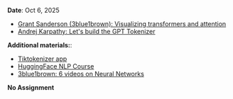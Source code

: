 **Date**: Oct 6, 2025

* [Grant Sanderson (3blue1brown): Visualizing transformers and attention](https://www.youtube.com/watch?v=KJtZARuO3JY)
* [Andrej Karpathy: Let's build the GPT Tokenizer](https://www.youtube.com/watch?v=zduSFxRajkE)

**Additional materials:**:

* [Tiktokenizer app](https://tiktokenizer.vercel.app)
* [HuggingFace NLP Course](https://huggingface.co/learn/nlp-course/en/chapter1/1)
* [3blue1brown: 6 videos on Neural Networks](https://www.youtube.com/watch?v=aircAruvnKk&list=PLZHQObOWTQDNU6R1_67000Dx_ZCJB-3pi)


**No Assignment** 

